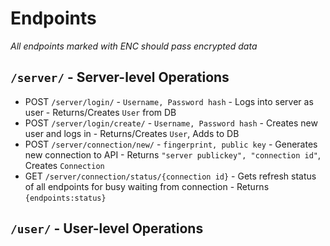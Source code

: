 # Endpoints
*All endpoints marked with ENC should pass encrypted data*

## `/server/` - Server-level Operations

- POST `/server/login/` - `Username, Password hash` - Logs into server as user - Returns/Creates `User` from DB
- POST `/server/login/create/` - `Username, Password hash` - Creates new user and logs in - Returns/Creates `User`, Adds to DB
- POST `/server/connection/new/` - `fingerprint, public key` - Generates new connection to API - Returns `"server publickey", "connection id"`, Creates `Connection`
- GET `/server/connection/status/{connection id}` - Gets refresh status of all endpoints for busy waiting from connection - Returns `{endpoints:status}`

## `/user/` - User-level Operations